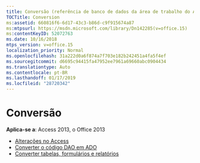 ```yaml
---
title: Conversão (referência de banco de dados da área de trabalho do Access)
TOCTitle: Conversion
ms:assetid: 660816f6-6d17-43c3-b86d-c9f915674a87
ms:mtpsurl: https://msdn.microsoft.com/library/Dn142285(v=office.15)
ms:contentKeyID: 52072763
ms.date: 10/16/2018
mtps_version: v=office.15
localization_priority: Normal
ms.openlocfilehash: 31a222d0a6f874a7f703e182b242451a4fa5f4ef
ms.sourcegitcommit: d6695c94415fa47952ee7961a69660abc0904434
ms.translationtype: Auto
ms.contentlocale: pt-BR
ms.lasthandoff: 01/17/2019
ms.locfileid: "28720342"
---
```

# <a name="conversion"></a>Conversão

**Aplica-se a**: Access 2013, o Office 2013

- [Alterações no Access](changes-in-access.md)
- [Converter o código DAO em ADO](converting-dao-code-to-ado.md)
- [Converter tabelas, formulários e relatórios](convert-microsoft-access-tables-forms-and-reports.md)



